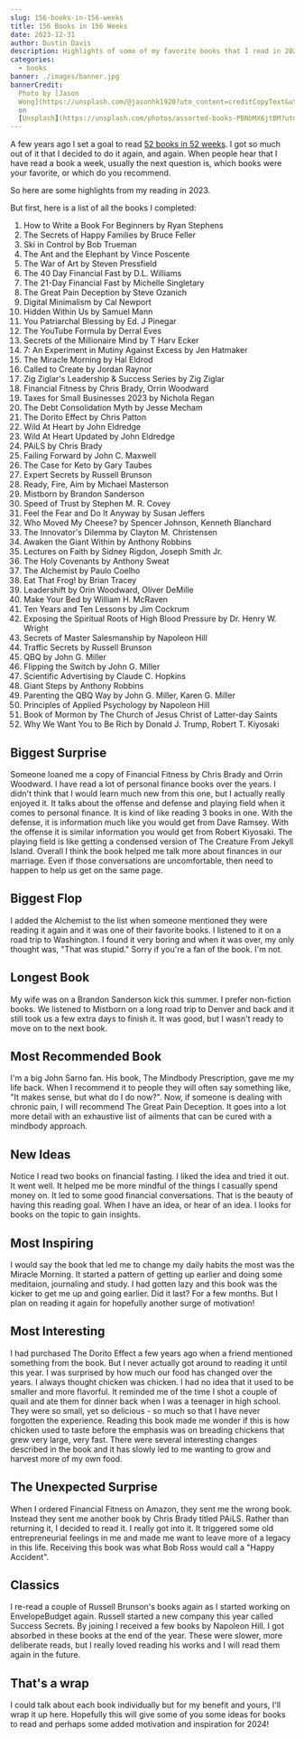 ```yaml
---
slug: 156-books-in-156-weeks
title: 156 Books in 156 Weeks
date: 2023-12-31
author: Dustin Davis
description: Highlights of some of my favorite books that I read in 2023
categories:
  - books
banner: ./images/banner.jpg
bannerCredit:
  Photo by [Jason
  Wong](https://unsplash.com/@jasonhk1920?utm_content=creditCopyText&utm_medium=referral&utm_source=unsplash)
  on
  [Unsplash](https://unsplash.com/photos/assorted-books-PBNbMX6jtBM?utm_content=creditCopyText&utm_medium=referral&utm_source=unsplash)
---
```


A few years ago I set a goal to read
[52 books in 52 weeks](52-books-in-52-weeks). I got so much out of it that I
decided to do it again, and again. When people hear that I have read a book a
week, usually the next question is, which books were your favorite, or which do
you recommend.

So here are some highlights from my reading in 2023.

But first, here is a list of all the books I completed:

1. How to Write a Book For Beginners by Ryan Stephens
1. The Secrets of Happy Families by Bruce Feller
1. Ski in Control by Bob Trueman
1. The Ant and the Elephant by Vince Poscente
1. The War of Art by Steven Pressfield
1. The 40 Day Financial Fast by D.L. Williams
1. The 21-Day Financial Fast by Michelle Singletary
1. The Great Pain Deception by Steve Ozanich
1. Digital Minimalism by Cal Newport
1. Hidden Within Us by Samuel Mann
1. You Patriarchal Blessing by Ed. J Pinegar
1. The YouTube Formula by Derral Eves
1. Secrets of the Millionaire Mind by T Harv Ecker
1. 7: An Experiment in Mutiny Against Excess by Jen Hatmaker
1. The Miracle Morning by Hal Eldrod
1. Called to Create by Jordan Raynor
1. Zig Ziglar's Leadership & Success Series by Zig Ziglar
1. Financial Fitness by Chris Brady, Orrin Woodward
1. Taxes for Small Businesses 2023 by Nichola Regan
1. The Debt Consolidation Myth by Jesse Mecham
1. The Dorito Effect by Chris Patton
1. Wild At Heart by John Eldredge
1. Wild At Heart Updated by John Eldredge
1. PAiLS by Chris Brady
1. Failing Forward by John C. Maxwell
1. The Case for Keto by Gary Taubes
1. Expert Secrets by Russell Brunson
1. Ready, Fire, Aim by Michael Masterson
1. Mistborn by Brandon Sanderson
1. Speed of Trust by Stephen M. R. Covey
1. Feel the Fear and Do It Anyway by Susan Jeffers
1. Who Moved My Cheese? by Spencer Johnson, Kenneth Blanchard
1. The Innovator's Dilemma by Clayton M. Christensen
1. Awaken the Giant Within by Anthony Robbins
1. Lectures on Faith by Sidney Rigdon, Joseph Smith Jr.
1. The Holy Covenants by Anthony Sweat
1. The Alchemist by Paulo Coelho
1. Eat That Frog! by Brian Tracey
1. Leadershift by Orin Woodward, Oliver DeMille
1. Make Your Bed by William H. McRaven
1. Ten Years and Ten Lessons by Jim Cockrum
1. Exposing the Spiritual Roots of High Blood Pressure by Dr. Henry W. Wright
1. Secrets of Master Salesmanship by Napoleon Hill
1. Traffic Secrets by Russell Brunson
1. QBQ by John G. Miller
1. Flipping the Switch by John G. Miller
1. Scientific Advertising by Claude C. Hopkins
1. Giant Steps by Anthony Robbins
1. Parenting the QBQ Way by John G. Miller, Karen G. Miller
1. Principles of Applied Psychology by Napoleon Hill
1. Book of Mormon by The Church of Jesus Christ of Latter-day Saints
1. Why We Want You to Be Rich by Donald J. Trump, Robert T. Kiyosaki

## Biggest Surprise

Someone loaned me a copy of Financial Fitness by Chris Brady and Orrin Woodward.
I have read a lot of personal finance books over the years. I didn't think that
I would learn much new from this one, but I actually really enjoyed it. It talks
about the offense and defense and playing field when it comes to personal
finance. It is kind of like reading 3 books in one. With the defense, it is
information much like you would get from Dave Ramsey. With the offense it is
similar information you would get from Robert Kiyosaki. The playing field is
like getting a condensed version of The Creature From Jekyll Island. Overall I
think the book helped me talk more about finances in our marriage. Even if those
conversations are uncomfortable, then need to happen to help us get on the same
page.

## Biggest Flop

I added the Alchemist to the list when someone mentioned they were reading it
again and it was one of their favorite books. I listened to it on a road trip to
Washington. I found it very boring and when it was over, my only thought was,
"That was stupid." Sorry if you're a fan of the book. I'm not.

## Longest Book

My wife was on a Brandon Sanderson kick this summer. I prefer non-fiction books.
We listened to Mistborn on a long road trip to Denver and back and it still took
us a few extra days to finish it. It was good, but I wasn't ready to move on to
the next book.

## Most Recommended Book

I'm a big John Sarno fan. His book, The Mindbody Prescription, gave me my life
back. When I recommend it to people they will often say something like, "It
makes sense, but what do I do now?". Now, if someone is dealing with chronic
pain, I will recommend The Great Pain Deception. It goes into a lot more detail
with an exhaustive list of ailments that can be cured with a mindbody approach.

## New Ideas

Notice I read two books on financial fasting. I liked the idea and tried it out.
It went well. It helped me be more mindful of the things I casually spend money
on. It led to some good financial conversations. That is the beauty of having
this reading goal. When I have an idea, or hear of an idea. I looks for books on
the topic to gain insights.

## Most Inspiring

I would say the book that led me to change my daily habits the most was the
Miracle Morning. It started a pattern of getting up earlier and doing some
meditaion, journaling and study. I had gotten lazy and this book was the kicker
to get me up and going earlier. Did it last? For a few months. But I plan on
reading it again for hopefully another surge of motivation!

## Most Interesting

I had purchased The Dorito Effect a few years ago when a friend mentioned
something from the book. But I never actually got around to reading it until
this year. I was surprised by how much our food has changed over the years. I
always thought chicken was chicken. I had no idea that it used to be smaller and
more flavorful. It reminded me of the time I shot a couple of quail and ate them
for dinner back when I was a teenager in high school. They were so small, yet so
delicious - so much so that I have never forgotten the experience. Reading this
book made me wonder if this is how chicken used to taste before the emphasis was
on breading chickens that grew very large, very fast. There were several
interesting changes described in the book and it has slowly led to me wanting to
grow and harvest more of my own food.

## The Unexpected Surprise

When I ordered Financial Fitness on Amazon, they sent me the wrong book. Instead
they sent me another book by Chris Brady titled PAiLS. Rather than returning it,
I decided to read it. I really got into it. It triggered some old
entrepreneurial feelings in me and made me want to leave more of a legacy in
this life. Receiving this book was what Bob Ross would call a "Happy Accident".

## Classics

I re-read a couple of Russell Brunson's books again as I started working on
EnvelopeBudget again. Russell started a new company this year called Success
Secrets. By joining I received a few books by Napoleon Hill. I got absorbed in
these books at the end of the year. These were slower, more deliberate reads,
but I really loved reading his works and I will read them again in the future.

## That's a wrap

I could talk about each book individually but for my benefit and yours, I'll
wrap it up here. Hopefully this will give some of you some ideas for books to
read and perhaps some added motivation and inspiration for 2024!
